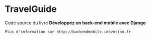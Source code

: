 # TravelGuide
Code source du livre **Développez un back-end mobile avec Django**
````
Plus d'information sur http://backendmobile.idevotion.fr
````
